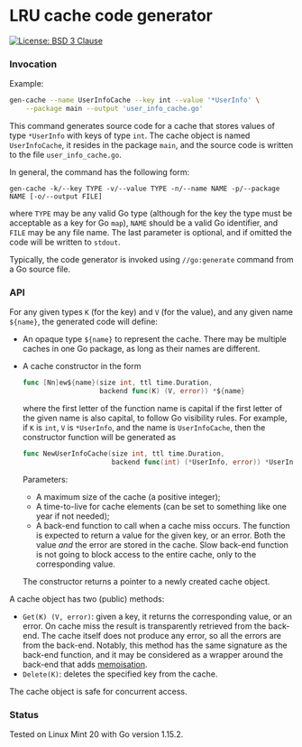 # LRU cache code generator

[![License: BSD 3 Clause](https://img.shields.io/badge/License-BSD_3--Clause-yellow.svg)](https://opensource.org/licenses/BSD-3-Clause)

### Invocation

Example:
```sh
gen-cache --name UserInfoCache --key int --value '*UserInfo' \
	--package main --output 'user_info_cache.go'
```
This command generates source code for a cache that stores values of type `*UserInfo`
with keys of type `int`. The cache object is named `UserInfoCache`, it resides in the package `main`,
and the source code is written to the file `user_info_cache.go`.

In general, the command has the following form:
```
gen-cache -k/--key TYPE -v/--value TYPE -n/--name NAME -p/--package NAME [-o/--output FILE]
```
where `TYPE` may be any valid Go type (although for the key the type must be acceptable as a key for
Go `map`), `NAME` should be a valid Go identifier, and `FILE` may be any file name. The last parameter
is optional, and if omitted the code will be written to `stdout`.

Typically, the code generator is invoked using `//go:generate` command from a Go source file.

### API

For any given types `K` (for the key) and `V` (for the value), and any given name `${name}`,
the generated code will define:

* An opaque type `${name}` to represent the cache. There may be multiple caches in one Go
package, as long as their names are different.

* A cache constructor in the form
	```Go
	func [Nn]ew${name}(size int, ttl time.Duration,
	                   backend func(K) (V, error)) *${name}
	```
	where the first letter of the function name is capital if the first letter of the given name
	is also capital, to follow Go visibility rules. For example, if `K` is `int`, `V` is `*UserInfo`,
	and the name is `UserInfoCache`, then the constructor function will be generated as
	```Go
	func NewUserInfoCache(size int, ttl time.Duration,
	                      backend func(int) (*UserInfo, error)) *UserInfoCache
	```
	Parameters:
	* A maximum size of the cache (a positive integer);
	* A time-to-live for cache elements (can be set to something like one year if not needed);
	* A back-end function to call when a cache miss occurs. The function is expected to return a value
		for the given key, or an error. Both the value _and_ the error are stored in the cache.
		Slow back-end function is not going to block access to the entire cache, only to the
		corresponding value.

	The constructor returns a pointer to a newly created cache object.

A cache object has two (public) methods:
* `Get(K) (V, error)`: given a key, it returns the corresponding value, or an error. On cache miss
the result is transparently retrieved from the back-end. The cache itself does not produce any error,
so all the errors are from the back-end. Notably, this method has the same signature as the
back-end function, and it may be considered as a wrapper around the back-end that adds
[memoisation](https://en.wikipedia.org/wiki/Memoization).
* `Delete(K)`: deletes the specified key from the cache.

The cache object is safe for concurrent access.

### Status

Tested on Linux Mint 20 with Go version 1.15.2.

